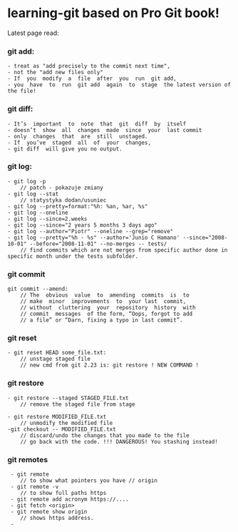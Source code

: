 # learning-git based on Pro Git book!
Latest page read: 

### git add: 
    - treat as "add precisely to the commit next time",
    - not the "add new files only"
    - If  you  modify  a  file  after  you  run  git add,  
    - you  have  to  run  git add  again  to  stage  the latest version of the file!
### git diff:
    - It’s  important  to  note  that  git  diff  by  itself  
    - doesn’t  show  all  changes  made  since  your  last commit
    - only  changes  that  are  still  unstaged.  
    - If  you’ve  staged  all  of  your  changes,  
    - git diff  will give you no output.
### git log:
    - git log -p 
        // patch - pokazuje zmiany
    - git log --stat 
        // statystyka dodan/usuniec
    - git log --pretty=format:"%h: %an, %ar, %s"
    - git log --oneline 
    - git log --since=2.weeks
    - git log --since="2 years 5 months 3 days ago"
    - git log --author="Piotr" --oneline --grep="remove"
    - git log --pretty="%h - %s" --author='Junio C Hamano' --since="2008-10-01" --before="2008-11-01" --no-merges -- tests/
        // find commits which are not merges from specific author done in specific month under the tests subfolder.

### git commit 
    git commit --amend:
        // The  obvious  value  to  amending  commits  is  to  
        // make  minor  improvements  to  your last  commit,  
        // without  cluttering  your  repository  history  with  
        // commit  messages  of the form, “Oops, forgot to add
        // a file” or “Darn, fixing a typo in last commit”.

### git reset 
    - git reset HEAD some_file.txt:
        // unstage staged file
        // new cmd from git 2.23 is: git restore ! NEW COMMAND !
### git restore
    - git restore --staged STAGED_FILE.txt
        // remove the staged file from stage

    - git restore MODIFIED_FILE.txt
        // unmodify the modified file
    -git checkout -- MODIFIED_FILE.txt
        // discard/undo the changes that you made to the file
        // go back with the code. !!! DANGEROUS! You stashing instead!

### git remotes
     - git remote 
        // to show what pointers you have // origin
     - git remote -v 
        // to show full paths https
     - git remote add acronym https://....
     - git fetch <origin>
     - git remote show origin 
        // shows https address.
     - 

